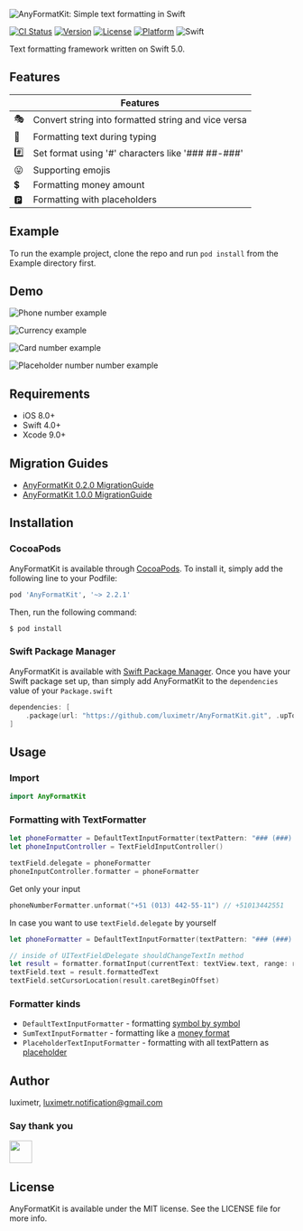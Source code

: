 ![AnyFormatKit: Simple text formatting in Swift](https://github.com/luximetr/AnyFormatKit/blob/develop/Assets/anyformatkit.png)


[![CI Status](http://img.shields.io/travis/luximetr/AnyFormatKit.svg?style=flat)](https://travis-ci.org/luximetr/AnyFormatKit)
[![Version](https://img.shields.io/cocoapods/v/AnyFormatKit.svg?style=flat)](http://cocoapods.org/pods/AnyFormatKit)
[![License](https://img.shields.io/cocoapods/l/AnyFormatKit.svg?style=flat)](http://cocoapods.org/pods/AnyFormatKit)
[![Platform](https://img.shields.io/cocoapods/p/AnyFormatKit.svg?style=flat)](http://cocoapods.org/pods/AnyFormatKit)
![Swift](https://img.shields.io/badge/%20in-swift%205.0-brightgreen.svg)

Text formatting framework written on Swift 5.0.

## Features

| |Features |
|-------------------|------------------------------------------------------------|
:performing_arts:| Convert string into formatted string and vice versa
:bicyclist:| Formatting text during typing
:hash:| Set format using '#' characters like '### ##-###'
:stuck_out_tongue:| Supporting emojis
:heavy_dollar_sign:| Formatting money amount
:parking:| Formatting with placeholders


## Example

To run the example project, clone the repo and run `pod install` from the Example directory first.

## Demo

![Phone number example](https://github.com/luximetr/AnyFormatKit/blob/develop/Assets/example_phone_number.gif)

![Currency example](https://github.com/luximetr/AnyFormatKit/blob/develop/Assets/example_sum.gif)

![Card number example](https://github.com/luximetr/AnyFormatKit/blob/develop/Assets/example_card_number.gif)

![Placeholder number number example](https://github.com/luximetr/AnyFormatKit/blob/develop/Assets/example_placeholder_phone_number.gif)

## Requirements

- iOS 8.0+
- Swift 4.0+
- Xcode 9.0+

## Migration Guides

- [AnyFormatKit 0.2.0 MigrationGuide](https://github.com/luximetr/AnyFormatKit/blob/master/Documentation/AnyFormatKit%200.2.0%20MigrationGuide.md)
- [AnyFormatKit 1.0.0 MigrationGuide](https://github.com/luximetr/AnyFormatKit/blob/master/Documentation/AnyFormatKit%201.0.0%20MigrationGuide.md)

## Installation

### CocoaPods

AnyFormatKit is available through [CocoaPods](http://cocoapods.org). To install
it, simply add the following line to your Podfile:

```ruby
pod 'AnyFormatKit', '~> 2.2.1'
```

Then, run the following command:

```bash
$ pod install
```

### Swift Package Manager
AnyFormatKit is available with [Swift Package Manager](https://swift.org/package-manager/). 
Once you have your Swift package set up, than simply add AnyFormatKit to the `dependencies` value of your `Package.swift`

```swift
dependencies: [
    .package(url: "https://github.com/luximetr/AnyFormatKit.git", .upToNextMajor(from: "2.2.1"))
]
```

## Usage

### Import

```swift
import AnyFormatKit
```

### Formatting with TextFormatter

```swift
let phoneFormatter = DefaultTextInputFormatter(textPattern: "### (###) ###-##-##")
let phoneInputController = TextFieldInputController()

textField.delegate = phoneFormatter
phoneInputController.formatter = phoneFormatter
```

Get only your input
```swift
phoneNumberFormatter.unformat("+51 (013) 442-55-11") // +51013442551 
```

In case you want to use `textField.delegate` by yourself 

```swift
let phoneFormatter = DefaultTextInputFormatter(textPattern: "### (###) ###-##-##")

// inside of UITextFieldDelegate shouldChangeTextIn method
let result = formatter.formatInput(currentText: textView.text, range: range, replacementString: text)
textField.text = result.formattedText
textField.setCursorLocation(result.caretBeginOffset)
```

### Formatter kinds

- `DefaultTextInputFormatter` - formatting [symbol by symbol](https://github.com/luximetr/AnyFormatKit/blob/develop/Assets/example_phone_number.gif)
- `SumTextInputFormatter` - formatting like a [money format]()
- `PlaceholderTextInputFormatter` - formatting with all textPattern as [placeholder](https://github.com/luximetr/AnyFormatKit/blob/develop/Assets/example_placeholder_phone_number.gif)

## Author

luximetr, luximetr.notification@gmail.com

### Say thank you

<a href="https://paypal.me/luximetr/"><img src="https://github.com/andreostrovsky/donate-with-paypal/blob/master/PNG/blue.png" height="40"></a>

## License

AnyFormatKit is available under the MIT license. See the LICENSE file for more info.
